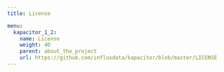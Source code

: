 ```yaml
---
title: License

menu:
  kapacitor_1_2:
    name: License
    weight: 40
    parent: about_the_project
    url: https://github.com/influxdata/kapacitor/blob/master/LICENSE
---
```

